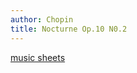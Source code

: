 ```yaml
---
author: Chopin
title: Nocturne Op.10 N0.2
---
```


[music sheets](https://www.dropbox.com/s/rrssc5gkokvv3lx/%5BChopin%5D%20Op.9%20No.2%20Nocturne%20%28rje%20IMSLP61906%20PMLP02312%29.pdf?dl=0)

